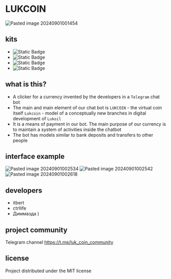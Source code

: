 # LUKCOIN

![Pasted image 20240901001454](https://github.com/user-attachments/assets/505edc17-fee6-4e62-9ea8-cd209c224137)

## kits
- ![Static Badge](https://img.shields.io/badge/engine-python-red) 
- ![Static Badge](https://img.shields.io/badge/lib-aiogram%203.x-blue)
- ![Static Badge](https://img.shields.io/badge/sql-nosql-yellow)
- ![Static Badge](https://img.shields.io/badge/license-MIT-white)

## what is this?
- A clicker for a currency invented by the developers in a `Telegram` chat bot
- The main and main element of our chat bot is `LUKCOIN` - the virtual coin itself
`Lukcoin` - model of a conceptually new branches in digital development of `Lukoil`
- It is a means of payment in our bot. The main purpose of our currency is to maintain a system of activities inside the chatbot
- The bot has models similar to bank deposits and transfers to other people

## interface example
![Pasted image 20240901002534](https://github.com/user-attachments/assets/21d16ce1-dabf-4960-b91f-c41b8c428518)
![Pasted image 20240901002542](https://github.com/user-attachments/assets/8cfbfc41-9174-4c07-ac06-1c39f9f85061)
![Pasted image 20240901002618](https://github.com/user-attachments/assets/e09f9972-915e-4dda-a745-ce2c649c236e)


## developers
- itbert
- ctrllife
- Диммазда )

## project community
Telegram channel
https://t.me/luk_coin_community

## license
Project distributed under the MIT license
